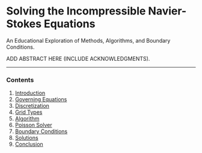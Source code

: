 # Solving the Incompressible Navier-Stokes Equations 

An Educational Exploration of Methods, Algorithms, and Boundary Conditions.



ADD ABSTRACT HERE (INCLUDE ACKNOWLEDGMENTS). 

---

### Contents

1. [Introduction](sections/introduction.md)
2. [Governing Equations](sections/governing_equations.md)
3. [Discretization](sections/discretization.md)
4. [Grid Types](sections/grid_types.md)
5. [Algorithm](sections/algorithm.md)
6. [Poisson Solver](sections/poisson_solver.md)
7. [Boundary Conditions](sections/boundary_conditions.md)
8. [Solutions](sections/solutions.md)
9. [Conclusion](sections/conclusion.md)
